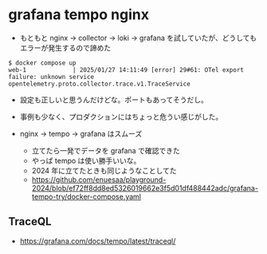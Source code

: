 # grafana tempo nginx

- もともと nginx -> collector -> loki -> grafana を試していたが、どうしてもエラーが発生するので諦めた
```
$ docker compose up
web-1             | 2025/01/27 14:11:49 [error] 29#61: OTel export failure: unknown service opentelemetry.proto.collector.trace.v1.TraceService
```
  - 設定も正しいと思うんだけどな。ポートもあってそうだし。
  - 事例も少なく、プロダクションにはちょっと危うい感じがした。

- nginx -> tempo -> grafana はスムーズ
  - 立てたら一発でデータを grafana で確認できた
  - やっぱ tempo は使い勝手いいな。
  - 2024 年に立てたときも同じようなことしてた
  - https://github.com/enuesaa/playground-2024/blob/ef72ff8dd8ed5326019662e3f5d01df488442adc/grafana-tempo-try/docker-compose.yaml

## TraceQL
- https://grafana.com/docs/tempo/latest/traceql/
